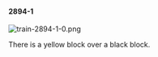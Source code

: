 #### 2894-1
![train-2894-1-0.png](https://github.com/lil-lab/nlvr/raw/master/nlvr/train/images/52/train-2894-1-0.png "train-2894-1-0.png")

There is a yellow block over a black block.